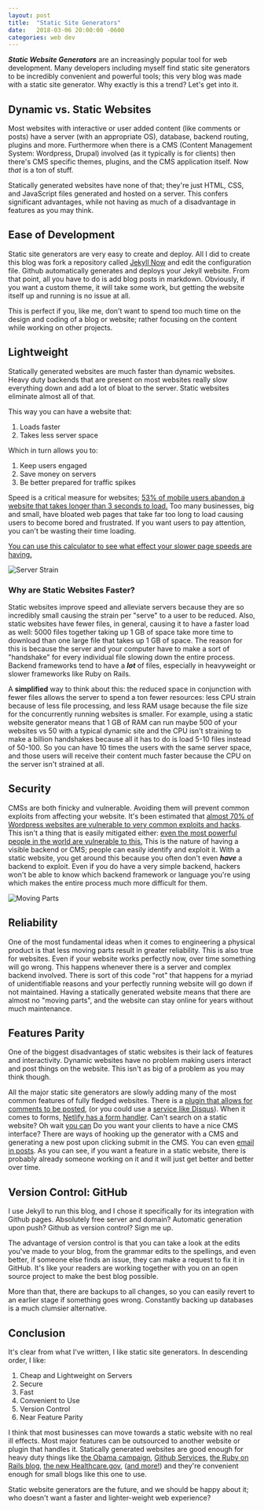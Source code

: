 ```yaml
---
layout: post
title:  "Static Site Generators"
date:   2018-03-06 20:00:00 -0600
categories: web dev
---
```


***Static Website Generators*** are an increasingly popular tool for web development. Many developers including myself find static site generators to be incredibly convenient and powerful tools; this very blog was made with a static site generator. Why exactly is this a trend? Let's get into it. 

## Dynamic vs. Static Websites

Most websites with interactive or user added content (like comments or posts) have a server (with an appropriate OS), database, backend routing, plugins and more. Furthermore when there is a CMS (Content Management System: Wordpress, Drupal) involved (as it typically is for clients) then there's CMS specific themes, plugins, and the CMS application itself. Now *that* is a ton of stuff. 

Statically generated websites have none of that; they're just HTML, CSS, and JavaScript files generated and hosted on a server. This confers significant advantages, while not having as much of a disadvantage in features as you may think. 

## Ease of Development

Static site generators are very easy to create and deploy. All I did to create this blog was fork a repository called [Jekyll Now](https://github.com/barryclark/jekyll-now) and edit the configuration file. Github automatically generates and deploys your Jekyll website. From that point, all you have to do is add blog posts in markdown. Obviously, if you want a custom theme, it will take some work, but getting the website itself up and running is no issue at all. 

This is perfect if you, like me, don't want to spend too much time on the design and coding of a blog or website; rather focusing on the content while working on other projects. 

## Lightweight

Statically generated websites are much faster than dynamic websites. Heavy duty backends that are present on most websites really slow everything down and add a lot of bloat to the server. Static websites eliminate almost all of that. 

This way you can have a website that: 

1. Loads faster
2. Takes less server space

Which in turn allows you to: 

1. Keep users engaged
2. Save money on servers
3. Be better prepared for traffic spikes

Speed is a critical measure for websites; [53% of mobile users abandon a website that takes longer than 3 seconds to load.](https://www.doubleclickbygoogle.com/articles/mobile-speed-matters/) Too many businesses, big and small, have bloated web pages that take far too long to load causing users to become bored and frustrated. If you want users to pay attention, you can't be wasting their time loading. 

[You can use this calculator to see what effect your slower page speeds are having.](https://www.doubleclickbygoogle.com/articles/mobile-speed-adds-up/) 

![Server Strain](https://images.pexels.com/photos/17840/pexels-photo.jpg?w=1260&h=750&dpr=2&auto=compress&cs=tinysrgb)

### Why are Static Websites Faster? 

Static websites improve speed and alleviate servers because they are so incredibly small causing the strain per "serve" to a user to be reduced. Also, static websites have fewer files, in general, causing it to have a faster load as well: 5000 files together taking up 1 GB of space take more time to download than one large file that takes up 1 GB of space. The reason for this is because the server and your computer have to make a sort of "handshake" for every individual file slowing down the entire process. Backend frameworks tend to have a ***lot*** of files, especially in heavyweight or slower frameworks like Ruby on Rails. 

A **simplified** way to think about this: the reduced space in conjunction with fewer files allows the server to spend a ton fewer resources: less CPU strain because of less file processing, and less RAM usage because the file size for the concurrently running websites is smaller. For example, using a static website generator means that 1 GB of RAM can run maybe 500 of your websites vs 50 with a typical dynamic site and the CPU isn't straining to make a billion handshakes because all it has to do is load 5-10 files instead of 50-100. So you can have 10 times the users with the same server space, and those users will receive their content much faster because the CPU on the server isn't strained at all. 

## Security

CMSs are both finicky and vulnerable. Avoiding them will prevent common exploits from affecting your website. It's been estimated that [almost 70% of Wordpress websites are vulnerable to very common exploits and hacks](https://www.wpwhitesecurity.com/wordpress-security-news-updates/statistics-70-percent-wordpress-installations-vulnerable/). This isn't a thing that is easily mitigated either: [even the most powerful people in the world are vulnerable to this.](https://www.theregister.co.uk/2016/04/07/panama_papers_unpatched_wordpress_drupal/) This is the nature of having a visible backend or CMS; people can easily identify and exploit it.  With a static website, you get around this because you often don't even ***have*** a backend to exploit. Even if you do have a very simple backend, hackers won't be able to know which backend framework or language you're using which makes the entire process much more difficult for them. 

![Moving Parts](https://images.pexels.com/photos/414579/pexels-photo-414579.jpeg?w=1260&h=750&dpr=2&auto=compress&cs=tinysrgb)

## Reliability

One of the most fundamental ideas when it comes to engineering a physical product is that less moving parts result in greater reliability. This is also true for websites. Even if your website works perfectly now, over time something will go wrong. This happens whenever there is a server and complex backend involved. There is sort of this code "rot" that happens for a myriad of unidentifiable reasons and your perfectly running website will go down if not maintained. Having a statically generated website means that there are almost no "moving parts", and the website can stay online for years without much maintenance. 

## Features Parity

One of the biggest disadvantages of static websites is their lack of features and interactivity. Dynamic websites have no problem making users interact and post things on the website. This isn't as big of a problem as you may think though. 

All the major static site generators are slowly adding many of the most common features of fully fledged websites. There is a [plugin that allows for comments to be posted](https://staticman.net/), (or you could use a [service like Disqus](https://disqus.com/)). When it comes to forms, [Netlify has a form handler](https://www.netlify.com/docs/form-handling/). Can't search on a static website? Oh wait [you can](https://www.algolia.com/) Do you want your clients to have a nice CMS interface? There are ways of hooking up the generator with a CMS and generating a new post upon clicking submit in the CMS. You can even [email in posts](https://github.com/masukomi/JekyllMail). As you can see, if you want a feature in a static website, there is probably already someone working on it and it will just get better and better over time. 

## Version Control: GitHub

I use Jekyll to run this blog, and I chose it specifically for its integration with Github pages. Absolutely free server and domain? Automatic generation upon push? Github as version control? Sign me up. 

The advantage of version control is that you can take a look at the edits you've made to your blog, from the grammar edits to the spellings, and even better, if someone else finds an issue, they can make a request to fix it in GitHub. It's like your readers are working together with you on an open source project to make the best blog possible. 

More than that, there are backups to all changes, so you can easily revert to an earlier stage if something goes wrong. Constantly backing up databases is a much clumsier alternative. 

## Conclusion

It's clear from what I've written, I like static site generators. In descending order, I like: 

1. Cheap and Lightweight on Servers
2. Secure
3. Fast
4. Convenient to Use
5. Version Control
6. Near Feature Parity

I think that most businesses can move towards a static website with no real ill effects. Most major features can be outsourced to another website or plugin that handles it. Statically generated websites are good enough for heavy duty things like [the Obama campaign](http://kylerush.net/blog/meet-the-obama-campaigns-250-million-fundraising-platform/), [Github Services](https://services.github.com/), [the Ruby on Rails blog](http://weblog.rubyonrails.org/), [the new Healthcare.gov](https://developmentseed.org/blog/new-healthcare-gov-is-open-and-cms-free/), ([and more!](http://planetjekyll.github.io/showcase/)) and they're convenient enough for small blogs like this one to use. 

Static website generators are the future, and we should be happy about it; who doesn't want a faster and lighter-weight web experience?  
